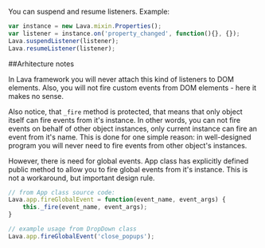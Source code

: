 
You can suspend and resume listeners. Example:
```javascript
var instance = new Lava.mixin.Properties();
var listener = instance.on('property_changed', function(){}, {});
Lava.suspendListener(listener);
Lava.resumeListener(listener);
```

##Arhitecture notes

In Lava framework you will never attach this kind of listeners to DOM elements.
Also, you will not fire custom events from DOM elements - here it makes no sense.

Also notice, that `_fire` method is protected, that means that only object itself can fire events from it's instance.
In other words, you can not fire events on behalf of other object instances, only current instance can fire an event from it's name.
This is done for one simple reason: in well-designed program you will never need to fire events from other object's instances.

However, there is need for global events. App class has explicitly defined public method to allow you to fire global events
from it's instance. This is not a workaround, but important design rule.

```javascript
// from App class source code:
Lava.app.fireGlobalEvent = function(event_name, event_args) {
	this._fire(event_name, event_args);
}

// example usage from DropDown class
Lava.app.fireGlobalEvent('close_popups');
```

